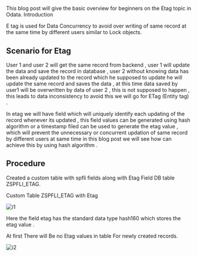 # **[](https://community.sap.com/t5/application-development-and-automation-blog-posts/etag-in-odata/ba-p/13463768)**

This blog post will give the basic overview for beginners on the Etag topic in Odata.
Introduction

E tag is used for Data Concurrency to avoid over writing of same record at the same time by different users similar to Lock objects.

## Scenario for Etag

User  1  and user 2 will get the same record from backend  , user 1 will update the data and save the record in database , user 2 without knowing data has been already updated to the record which he supposed to update he  will update the same record and saves the data , at this time data saved by user1 will be overwritten by data of user 2 , this is  not supposed to happen , this leads to data inconsistency  to avoid this  we will go for ETag (Entity tag) .

In etag  we will have field which will uniquely  identify each updating of the record whenever its updated , this field values can be generated using hash algorithm  or a timestamp filed can be used to generate the etag value , which will prevent the unnecessary or concurrent updation of same record by different users at same time  in this blog post we will see how can achieve this by using hash algorithm .

## Procedure

Created a custom table with spfli fields along with Etag Field  DB table ZSPFLI_ETAG.

Custom Table ZSPFLI_ETAG with Etag

![i1](https://community.sap.com/legacyfs/online/storage/blog_attachments/2020/09/Zspfli_etag.png)

Here the field etag has the standard data type hash160 which stores the etag value .

At first There will Be no Etag values  in table For newly created records.

![i2](https://community.sap.com/legacyfs/online/storage/blog_attachments/2020/12/zspfli.png)
